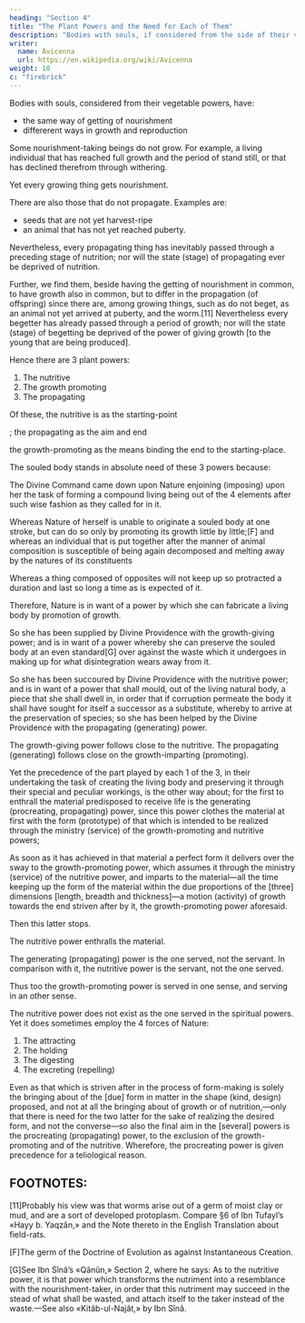 ```yaml
---
heading: "Section 4"
title: "The Plant Powers and the Need for Each of Them"
description: "Bodies with souls, if considered from the side of their vegetable powers, are found to have in common the getting of nourishment"
writer:
  name: Avicenna
  url: https://en.wikipedia.org/wiki/Avicenna
weight: 10
c: "firebrick"
---
```



Bodies with souls, considered from their vegetable powers, have:
- the same way of getting of nourishment
- differerent ways in growth and reproduction

Some nourishment-taking beings do not grow. For example, a living individual that has reached full growth and the period of stand still, or that has declined therefrom through withering. 

Yet every growing thing gets nourishment. 

There are also those that do not propagate. Examples are:
- seeds that are not yet harvest-ripe
- an animal that has not yet reached puberty.

Nevertheless, every propagating thing has inevitably passed through a preceding stage of nutrition; nor will the state (stage) of propagating ever be deprived of nutrition. 

Further, we find them, beside having the getting of nourishment in common, to have growth also in common, but to differ in the propagation (of offspring) since there are, among growing things, such as do not beget, as an animal not yet arrived at puberty, and the worm.[11] Nevertheless every begetter has already passed through a period of growth; nor will the state (stage) of begetting be deprived of the power of giving growth [to the young that are being produced]. 

Hence there are 3 <!-- vegetable -->plant powers:

1. The nutritive
2. The growth promoting
3. The propagating

Of these, the nutritive is as the starting-point

; the propagating as the aim and end

 the growth-promoting as the means binding the end to the starting-place.

 The souled body stands in absolute need of these 3 powers because:

The Divine Command came down upon Nature enjoining (imposing) upon her the task of forming a compound living being out of the 4 elements after such wise fashion as they called for in it.

Whereas Nature of herself is unable to originate a souled body at one stroke, but can do so only by promoting its growth little by little;[F] and whereas an individual that is put together after the manner of animal composition is susceptible of being again decomposed and melting away by the natures of its constituents

Whereas a thing composed of opposites will not keep up so protracted a duration and last so long a time as is expected of it. 

Therefore, Nature is in want of a power by which she can fabricate a living body by promotion of growth. 

So she has been supplied by Divine Providence with the growth-giving power; and is in want of a power whereby she can preserve the souled body at an even standard[G] over against the waste which it undergoes in making up for what disintegration wears away from it. 

So she has been succoured by Divine Providence with the nutritive power; and is in want of a power that shall mould, out of the living natural body, a piece that she shall dwell in, in order that if corruption permeate the body it shall have sought for itself a successor as a substitute, whereby to arrive at the preservation of species; so she has been helped by the Divine Providence with the propagating (generating) power.

The growth-giving power follows close to the nutritive. The propagating (generating) follows close on the growth-imparting (promoting). 

Yet the precedence of the part played by each 1 of the 3, in their undertaking the task of creating the living body and preserving it through their special and peculiar workings, is the other way about; for the first to enthrall the material predisposed to receive life is the generating (procreating, propagating) power, since this power clothes the material at first with the form (prototype) of that which is intended to be realized through the ministry (service) of the growth-promoting and nutritive powers; 

As soon as it has achieved in that material a perfect form it delivers over the sway to the growth-promoting power, which assumes it through the ministry (service) of the nutritive power, and imparts to the material—all the time keeping up the form of the material within the due proportions of the [three] dimensions [length, breadth and thickness]—a motion (activity) of growth towards the end striven after by it, the growth-promoting power aforesaid. 

Then this latter stops. 

The nutritive power enthralls the material. 

The generating (propagating) power is the one served, not the servant. In comparison with it, the nutritive power is the servant, not the one served. 

Thus too the growth-promoting power is served in one sense, and serving in an other sense.

The nutritive power does not exist as the one served in the spiritual powers. Yet it does sometimes employ the 4 forces of Nature:

1. The attracting
2. The holding
3. The digesting
4. The excreting (repelling)

Even as that which is striven after in the process of form-making is solely the bringing about of the [due] form in matter in the shape (kind, design) proposed, and not at all the bringing about of growth or of nutrition,—only that there is need for the two latter for the sake of realizing the desired form, and not the converse—so also the final aim in the [several] powers is the procreating (propagating) power, to the exclusion of the growth-promoting and of the nutritive. Wherefore, the procreating power is given precedence for a teliological reason.

<!-- And through God is fitness to be achieved. -->


## FOOTNOTES:

[11]Probably his view was that worms arise out of a germ of moist clay or mud, and are a sort of developed protoplasm. Compare §6 of Ibn Tufayl’s «Hayy b. Yaqzân,» and the Note thereto in the English Translation about field-rats.

[F]The germ of the Doctrine of Evolution as against Instantaneous Creation.

[G]See Ibn Sînâ’s «Qânûn,» Section 2, where he says: As to the nutritive power, it is that power which transforms the nutriment into a resemblance with the nourishment-taker, in order that this nutriment may succeed in the stead of what shall be wasted, and attach itself to the taker instead of the waste.—See also «Kitâb-ul-Najât,» by Ibn Sînâ.
